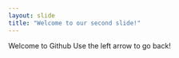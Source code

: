 ```yaml
---
layout: slide
title: "Welcome to our second slide!"
---
```

Welcome to Github 
Use the left arrow to go back!
